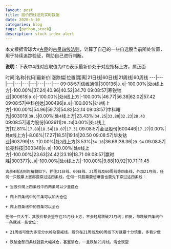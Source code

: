 ```yaml
---
layout: post
title: 股价四线法则实时数据
date: 2020-5-10
categories: blog
tags: [python,stock]
description: stock index alert
---
```



本文根据雪球大v[古泉](https://xueqiu.com/u/7148646888)的[古泉四线法则](https://xueqiu.com/7148646888/130498192)，计算了自己的一些自选股当前所处位置，用于持续追踪验证，帮助自己进行判断。

**说明**：下表中4线对应取值为`红色`表示最新价处于对应指标上方，属正面

时间|名称|代码|最新价|涨跌幅|位置|距离|21日线|60日线|21周线|60周线
---|---|---|---|---|---|---|---|---
09:08:57|信维通信|300136|`0.0`|-100.00%|处`0`线上方|-100.00%|37.24|40.96|40.52|34.70
09:08:57|寒锐钴业|300618|`0.0`|-100.00%|处`0`线上方|-100.00%|46.77|56.38|62.02|57.42
09:08:57|中科创达|300496|`0.0`|-100.00%|处`0`线上方|-100.00%|54.96|59.73|54.82|42.14
09:08:57|中科曙光|603019|`39.5`|0.00%|处`4`线上方|23.43%|`34.25`|`33.80`|`32.23`|`28.43`
09:08:57|诺力股份|603611|`20.24`|0.00%|处`4`线上方|12.81%|`17.89`|`18.54`|`18.07`|`17.31`
09:08:57|金证股份|600446|`17.27`|0.00%|处`0`线上方|-8.06%|17.27|18.51|19.14|20.50
09:08:57|华友钴业|603799|`35.7`|0.00%|处`2`线上方|3.53%|`34.16`|36.69|38.36|`29.94`
09:08:57|长亮科技|300348|`0.0`|-100.00%|处`0`线上方|-100.00%|23.63|24.42|23.19|18.71
09:08:57|赢时胜|300377|`0.0`|-100.00%|处`0`线上方|-100.00%|9.88|10.92|10.71|11.45

```
古泉4线法则的精髓如下。抓住21日线、60日线、21周线及60周线等四条线，外加21月线，任何一只股票上涨都要穿过这四条线，任何一只股票要想爆雷也要先下穿过这四条线：

+ 当股价爬上四条线中的两条可以少量建仓

+ 爬上四条线中的三条可以加大仓位

+ 爬上四条线中的四条可以全仓

任何一只大牛，其股价都会坚守在21月线上方，不会轻易跌破21月线；相反，每跌破四条线中一条就减一些仓位：

+ 21周线可做为多空分水岭及警戒线，股价在21周线及60周线下方就要十分慎重，多看少做

+ 跌破全部四条线就要大幅减仓，甚至清仓，一旦跌破21月线，清仓观望
```